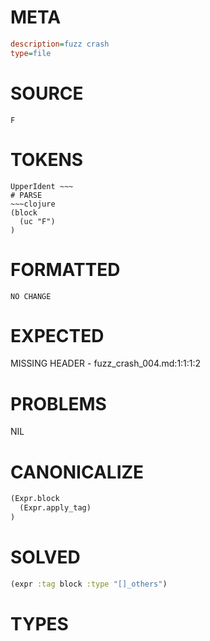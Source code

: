 # META
~~~ini
description=fuzz crash
type=file
~~~
# SOURCE
~~~roc
F
~~~
# TOKENS
~~~text
UpperIdent ~~~
# PARSE
~~~clojure
(block
  (uc "F")
)
~~~
# FORMATTED
~~~roc
NO CHANGE
~~~
# EXPECTED
MISSING HEADER - fuzz_crash_004.md:1:1:1:2
# PROBLEMS
NIL
# CANONICALIZE
~~~clojure
(Expr.block
  (Expr.apply_tag)
)
~~~
# SOLVED
~~~clojure
(expr :tag block :type "[]_others")
~~~
# TYPES
~~~roc
~~~
